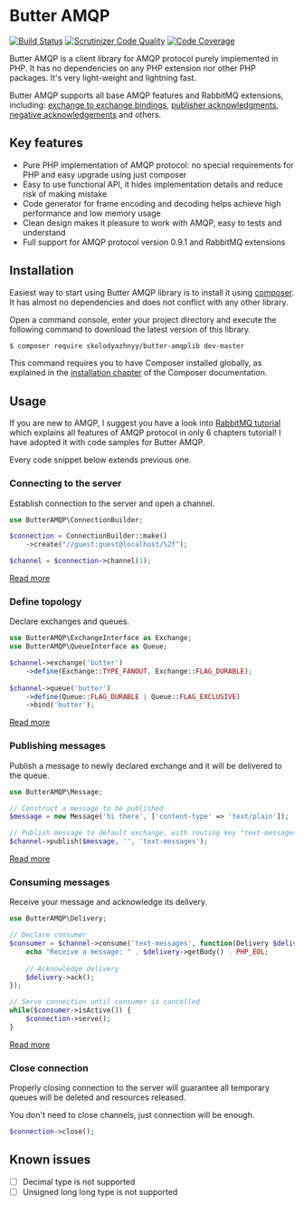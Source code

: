 # Butter AMQP

[![Build Status](https://travis-ci.org/skolodyazhnyy/butter-amqplib.svg?branch=master)](https://travis-ci.org/skolodyazhnyy/butter-amqplib)
[![Scrutinizer Code Quality](https://scrutinizer-ci.com/g/skolodyazhnyy/butter-amqplib/badges/quality-score.png?b=master)](https://scrutinizer-ci.com/g/skolodyazhnyy/butter-amqplib/?branch=master)
[![Code Coverage](https://scrutinizer-ci.com/g/skolodyazhnyy/butter-amqplib/badges/coverage.png?b=master)](https://scrutinizer-ci.com/g/skolodyazhnyy/butter-amqplib/?branch=master)

Butter AMQP is a client library for AMQP protocol purely implemented in PHP. It has no dependencies on any PHP extension
nor other PHP packages. It's very light-weight and lightning fast.

Butter AMQP supports all base AMQP features and RabbitMQ extensions, including: [exchange to exchange bindings](https://www.rabbitmq.com/e2e.html),
[publisher acknowledgments](https://www.rabbitmq.com/confirms.html), [negative acknowledgements](https://www.rabbitmq.com/nack.html) and others.  

## Key features

- Pure PHP implementation of AMQP protocol: no special requirements for PHP and easy upgrade using just composer
- Easy to use functional API, it hides implementation details and reduce risk of making mistake
- Code generator for frame encoding and decoding helps achieve high performance and low memory usage
- Clean design makes it pleasure to work with AMQP, easy to tests and understand
- Full support for AMQP protocol version 0.9.1 and RabbitMQ extensions

## Installation

Easiest way to start using Butter AMQP library is to install it using [composer](https://getcomposer.org/doc/00-intro.md#introduction). 
It has almost no dependencies and does not conflict with any other library.

Open a command console, enter your project directory and execute the following command to download the latest version of this library.

```bash
$ composer require skolodyazhnyy/butter-amqplib dev-master
```

This command requires you to have Composer installed globally, as explained in the  [installation chapter](https://getcomposer.org/doc/00-intro.md)
of the Composer documentation.

## Usage

If you are new to AMQP, I suggest you have a look into [RabbitMQ tutorial](docs/rabbit-tutorial/tutorial-one.md) which
explains all features of AMQP protocol in only 6 chapters tutorial! I have adopted it with code samples for Butter AMQP.

Every code snippet below extends previous one.

### Connecting to the server

Establish connection to the server and open a channel.

```php
use ButterAMQP\ConnectionBuilder;

$connection = ConnectionBuilder::make()
    ->create("//guest:guest@localhost/%2f");

$channel = $connection->channel(1);
```

[Read more](/docs/connecting.md)

### Define topology

Declare exchanges and queues.

```php
use ButterAMQP\ExchangeInterface as Exchange;
use ButterAMQP\QueueInterface as Queue;

$channel->exchange('butter')
    ->define(Exchange::TYPE_FANOUT, Exchange::FLAG_DURABLE);
    
$channel->queue('butter')
    ->define(Queue::FLAG_DURABLE | Queue::FLAG_EXCLUSIVE)
    ->bind('butter');
```

[Read more](/docs/topology.md)

### Publishing messages

Publish a message to newly declared exchange and it will be delivered to the queue.

```php
use ButterAMQP\Message;

// Construct a message to be published
$message = new Message('hi there', ['content-type' => 'text/plain']);

// Publish message to default exchange, with routing key "text-messages".
$channel->publish($message, '', 'text-messages');
```

[Read more](/docs/publishing.md)

### Consuming messages

Receive your message and acknowledge its delivery.

```php
use ButterAMQP\Delivery;

// Declare consumer
$consumer = $channel->consume('text-messages', function(Delivery $delivery) {
    echo "Receive a message: " . $delivery->getBody() . PHP_EOL;
    
    // Acknowledge delivery
    $delivery->ack();
});

// Serve connection until consumer is cancelled
while($consumer->isActive()) {
    $connection->serve();
}
```

[Read more](/docs/consuming.md)

### Close connection

Properly closing connection to the server will guarantee all temporary queues will be deleted and resources released.

You don't need to close channels, just connection will be enough.

```php
$connection->close();
```

## Known issues

- [ ] Decimal type is not supported
- [ ] Unsigned long long type is not supported
